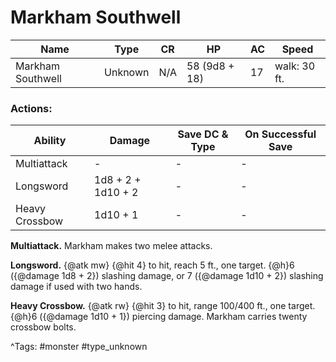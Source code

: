 # Markham Southwell

| Name | Type | CR | HP | AC | Speed |
|------|------|----|----|----|-------|
| Markham Southwell | Unknown | N/A | 58 (9d8 + 18) | 17 | walk: 30 ft. |

### Actions:

| Ability | Damage | Save DC & Type | On Successful Save |
|---------|--------|----------------|--------------------|
| Multiattack | - | - | - |
| Longsword | 1d8 + 2 + 1d10 + 2 | - | - |
| Heavy Crossbow | 1d10 + 1 | - | - |


**Multiattack.** Markham makes two melee attacks.

**Longsword.** {@atk mw} {@hit 4} to hit, reach 5 ft., one target. {@h}6 ({@damage 1d8 + 2}) slashing damage, or 7 ({@damage 1d10 + 2}) slashing damage if used with two hands.

**Heavy Crossbow.** {@atk rw} {@hit 3} to hit, range 100/400 ft., one target. {@h}6 ({@damage 1d10 + 1}) piercing damage. Markham carries twenty crossbow bolts.

^Tags: #monster #type_unknown